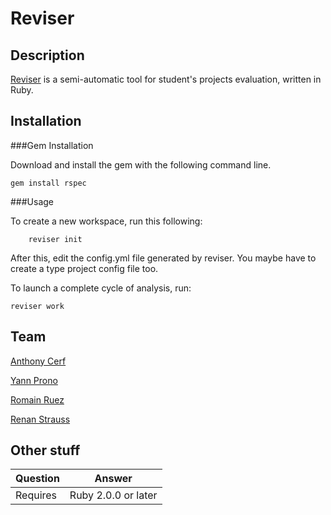 Reviser
====================

Description
---------------
[Reviser](https://rubygems.org/gems/reviser) is a semi-automatic tool for student's projects evaluation, written in Ruby.

Installation
---------------

###Gem Installation

Download and install the gem with the following command line.

	gem install rspec


###Usage

To create a new workspace, run this following: 

		reviser init
After this, edit the config.yml file generated by reviser. You maybe have to create a type project config file too.

To launch a complete cycle of analysis, run:

	reviser work

Team
----
[Anthony Cerf]()

[Yann Prono](https://github.com/mcdostone)

[Romain Ruez]()

[Renan Strauss](https://github.com/renan-)


Other stuff
-------------

|Question 	|   	Answer		 |
| ------------- | ------------------------------ |
| Requires      | Ruby 2.0.0 or later	 	 |